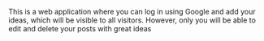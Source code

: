 This is a web application where you can log in using Google and add your ideas, which will be visible to all visitors. However, only you will be able to edit and delete your posts with great ideas
